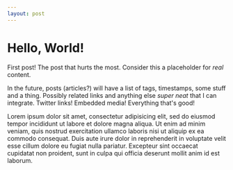 ```yaml
---
layout: post
---
```

# Hello, World!

First post! The post that hurts the most. Consider this a placeholder for _real_ content. 

In the future, posts (articles?) will have a list of tags, timestamps, some stuff and a thing. Possibly related links and anything else _super neat_ that I can integrate. Twitter links! Embedded media! Everything that's good!

Lorem ipsum dolor sit amet, consectetur adipisicing elit, sed do eiusmod tempor incididunt ut labore et dolore magna aliqua. Ut enim ad minim veniam, quis nostrud exercitation ullamco laboris nisi ut aliquip ex ea commodo consequat. Duis aute irure dolor in reprehenderit in voluptate velit esse cillum dolore eu fugiat nulla pariatur. Excepteur sint occaecat cupidatat non proident, sunt in culpa qui officia deserunt mollit anim id est laborum.
